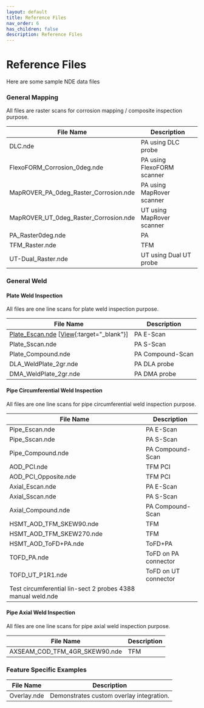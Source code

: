 ```yaml
---
layout: default
title: Reference Files
nav_order: 6
has_children: false
description: Reference Files
---
```


# Reference Files

Here are some sample NDE data files

### General Mapping
All files are raster scans for corrosion mapping / composite inspection purpose.

| File Name                             | Description 					|
| ------------------------------------- | -----------------------------	|
| DLC.nde           					| PA using DLC probe 			|
| FlexoFORM_Corrosion_0deg.nde  		| PA using FlexoFORM scanner	|
| MapROVER_PA_0deg_Raster_Corrosion.nde	| PA using MapRover scanner  	|
| MapROVER_UT_0deg_Raster_Corrosion.nde | UT using MapRover scanner    	|
| PA_Raster0deg.nde          			| PA 				            |
| TFM_Raster.nde          				| TFM							|
| UT-Dual_Raster.nde       				| UT using Dual UT probe		|


### General Weld

#### Plate Weld Inspection
All files are one line scans for plate weld inspection purpose.

| File Name            	| Description 		|
| --------------------- | -----------------	|
| [Plate_Escan.nde](https://github.com/Evident-Industrial/NDE_Open_File_Format/blob/main/scenarios/Plate_Escan.nde) [[View](https://myhdf5.hdfgroup.org/view?url=https://github.com/Evident-Industrial/NDE_Open_File_Format/blob/b74fae8d51f9a57939c8b72c4a322815d6c48aa9/Plate_Escan.nde){:target="_blank"}] | PA E-Scan		 |
| Plate_Sscan.nde      	| PA S-Scan			|
| Plate_Compound.nde    | PA Compound-Scan	|
| DLA_WeldPlate_2gr.nde	| PA DLA probe		|
| DMA_WeldPlate_2gr.nde	| PA DMA probe		|


#### Pipe Circumferential Weld Inspection
All files are one line scans for pipe circumferential weld inspection purpose.

| File Name                										| Description 			|
| ------------------------------------------------------------- | --------------------- |
| Pipe_Escan.nde           										| PA E-Scan				|
| Pipe_Sscan.nde           										| PA S-Scan       		|
| Pipe_Compound.nde        										| PA Compound-Scan		|
| AOD_PCI.nde              										| TFM PCI				|
| AOD_PCI_Opposite.nde     										| TFM PCI				|
| Axial_Escan.nde          										| PA E-Scan				|
| Axial_Sscan.nde          										| PA S-Scan				|
| Axial_Compound.nde       										| PA Compound-Scan		|
| HSMT_AOD_TFM_SKEW90.nde  										| TFM					|
| HSMT_AOD_TFM_SKEW270.nde 										| TFM					|
| HSMT_AOD_ToFD+PA.nde     										| ToFD+PA				|
| TOFD_PA.nde              										| ToFD on PA connector	|
| TOFD_UT_P1R1.nde         										| ToFD on UT connector	|
| Test circumferential lin-sect 2 probes 4388 manual weld.nde 	| 						|


#### Pipe Axial Weld Inspection
All files are one line scans for pipe axial weld inspection purpose.

| File Name                     | Description	|
| ----------------------------- | ------------- |
| AXSEAM_COD_TFM_4GR_SKEW90.nde | TFM			|


### Feature Specific Examples

| File Name   | Description                              |
| ----------- | ---------------------------------------- |
| Overlay.nde | Demonstrates custom overlay integration. |

